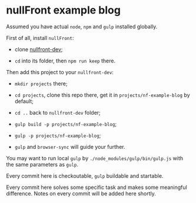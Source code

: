 # nullFront example blog

Assumed you have actual `node`, `npm` and `gulp` installed globally.

First of all, install `nullFront`:

- clone [nullfront-dev](https://github.com/greenminds/nullfront-dev);

- `cd` into its folder, then `npm run keep` there.

Then add this project to your `nullfront-dev`:

- `mkdir projects` there;

- `cd projects`, clone this repo there, get it in `projects/nf-example-blog` by default;

- `cd ..` back to `nullfront-dev` folder;

- `gulp build -p projects/nf-example-blog`;

- `gulp -p projects/nf-example-blog`;

- `gulp` and `browser-sync` will guide your further.

You may want to run local `gulp` by `./node_modules/gulp/bin/gulp.js` with the same parameters as `gulp`.

Every commit here is checkoutable, `gulp` buildable and startable.

Every commit here solves some specific task and makes some meaningful difference. Notes on every commit will be added here shortly.

